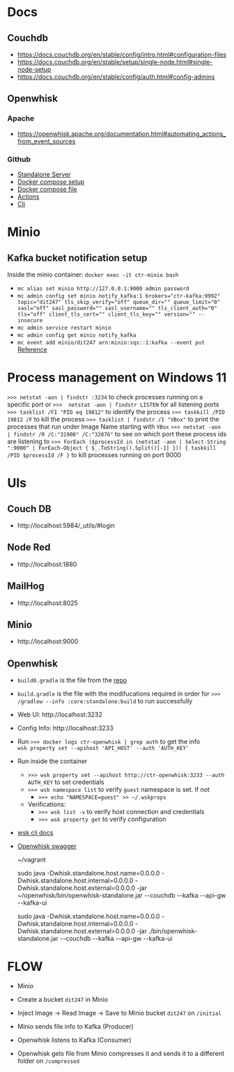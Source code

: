 # Docs
## Couchdb
- https://docs.couchdb.org/en/stable/config/intro.html#configuration-files
- https://docs.couchdb.org/en/stable/setup/single-node.html#single-node-setup
- https://docs.couchdb.org/en/stable/config/auth.html#config-admins
## Openwhisk
### Apache
- https://openwhisk.apache.org/documentation.html#automating_actions_from_event_sources
### Github
- [Standalone Server](https://github.com/apache/openwhisk/blob/master/core/standalone/README.md)
- [Docker compose setup](https://github.com/apache/openwhisk-devtools/blob/master/docker-compose/README.md)
- [Docker compose file](https://github.com/apache/openwhisk-devtools/blob/master/docker-compose/docker-compose.yml)
- [Actions](https://github.com/apache/openwhisk/blob/master/docs/actions.md#listing-actions)
- [Cli](https://github.com/apache/openwhisk/blob/master/docs/cli.md#openwhisk-cli)

# Minio
## Kafka bucket notification setup
Inside the minio container: `docker exec -it ctr-minio bash`
- `mc alias set minio http://127.0.0.1:9000 admin password`
- `mc admin config set minio notify_kafka:1 brokers="ctr-kafka:9992" topic="dit247" tls_skip_verify="off" queue_dir="" queue_limit="0" sasl="off" sasl_password="" sasl_username="" tls_client_auth="0" tls="off" client_tls_cert="" client_tls_key="" version="" --insecure`
- `mc admin service restart minio`
- `mc admin config get minio notify_kafka`
- `mc event add minio/dit247 arn:minio:sqs::1:kafka --event put`
[Reference](https://blog.min.io/complex-workflows-apache-kafka-minio/)

# Process management on Windows 11
`>>> netstat -aon | findstr :3234` to check processes running on a specific port or `>>>  netstat -aon | findstr LISTEN` for all listening ports
`>>> tasklist /FI "PID eq 19812"` to identify the process
`>>> taskkill /PID 19812 /F` to kill the process
`>>> tasklist | findstr /I "VBox"` to print the processes that run under Image Name starting with `VBox`
`>>> netstat -aon | findstr /R /C:"31900" /C:"32076"` to see on which port these process ids are listening to
`>>> ForEach ($processId in (netstat -aon | Select-String ":9000" | ForEach-Object { $_.ToString().Split()[-1] })) { taskkill /PID $processId /F }` to kill processes running on port 9000

# UIs
## Couch DB
- http://localhost:5984/_utils/#login

## Node Red
- http://localhost:1880

## MailHog
- http://localhost:8025

## Minio
- http://localhost:9000

## Openwhisk

- `build0.gradle` is the file from the [repo](https://github.com/apache/openwhisk/blob/master/core/standalone/build.gradle)
- `build.gradle` is the file with the modifucations required in order for `>>> /gradlew --info :core:standalone:build` to run successfully

- Web UI: http://localhost:3232
- Config Info: http://localhost:3233
- Run `>>> docker logs ctr-openwhisk | grep auth` to get the info  
  `wsk property set --apihost 'API_HOST' --auth 'AUTH_KEY'`
- Run inside the container
  - `>>> wsk property set --apihost http://ctr-openwhisk:3233 --auth AUTH_KEY` to set credentials
  - `>>> wsk namespace list` to verify `guest` namespace is set. If not
    - `>>> echo "NAMESPACE=guest" >> ~/.wskprops`
  - Verifications:
    - `>>> wsk list -v` to verify host connection and credentials
    - `>>> wsk property get` to verify configuration
- [wsk cli docs](https://github.com/apache/openwhisk/blob/master/docs/cli.md#openwhisk-cli)
- [Openwhisk swagger](https://petstore.swagger.io/?url=https://raw.githubusercontent.com/openwhisk/openwhisk/master/core/controller/src/main/resources/apiv1swagger.json#/Actions/invokeActionInPackage)

  ~/vagrant

  sudo java -Dwhisk.standalone.host.name=0.0.0.0 -Dwhisk.standalone.host.internal=0.0.0.0 -Dwhisk.standalone.host.external=0.0.0.0 -jar ~/openwhisk/bin/openwhisk-standalone.jar --couchdb --kafka --api-gw --kafka-ui

  sudo java -Dwhisk.standalone.host.name=0.0.0.0 -Dwhisk.standalone.host.internal=0.0.0.0 -Dwhisk.standalone.host.external=0.0.0.0 -jar ./bin/openwhisk-standalone.jar --couchdb --kafka --api-gw --kafka-ui

# FLOW
- Minio 

- Create a bucket `dit247` in Minio
- Inject Image -> Read Image -> Save to Minio bucket `dit247` on `/initial`
- Minio sends file info to Kafka (Producer)
- Openwhisk listens to Kafka (Consumer)
- Openwhisk gets file from Minio compresses it and sends it to a different folder on `/compressed`